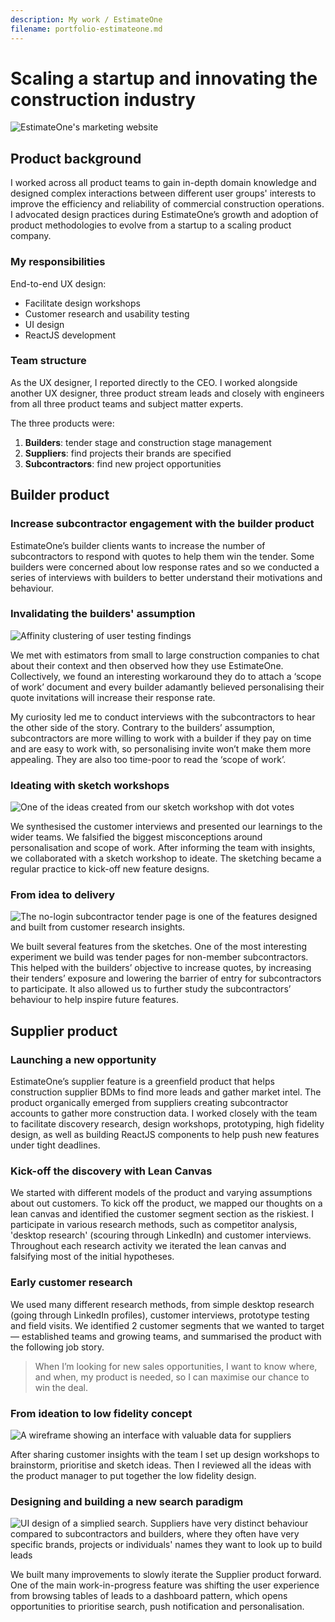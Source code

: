 ```yaml
---
description: My work / EstimateOne
filename: portfolio-estimateone.md
---
```


# Scaling a startup and innovating the construction industry

![EstimateOne's marketing website](../images/estimateone-marketing-page.jpg)

## Product background

 I worked across all product teams to gain in-depth domain knowledge and designed complex interactions between different user groups' interests to improve the efficiency and reliability of commercial construction operations. I advocated design practices during EstimateOne’s growth and adoption of product methodologies to evolve from a startup to a scaling product company.

### My responsibilities

End-to-end UX design:
- Facilitate design workshops
- Customer research and usability testing
- UI design
- ReactJS development

### Team structure

As the UX designer, I reported directly to the CEO. I worked alongside another UX designer, three product stream leads and closely with engineers from all three product teams and subject matter experts.

The three products were:
1. **Builders**: tender stage and construction stage management
1. **Suppliers**: find projects their brands are specified
1. **Subcontractors**: find new project opportunities

## Builder product

### Increase subcontractor engagement with the builder product

EstimateOne’s builder clients wants to increase the number of subcontractors to respond with quotes to help them win the tender. Some builders were concerned about low response rates and so we conducted a series of interviews with builders to better understand their motivations and behaviour.

### Invalidating the builders' assumption

![Affinity clustering of user testing findings](../images/estimateone-builder-research.jpg)

We met with estimators from small to large construction companies to chat about their context and then observed how they use EstimateOne. Collectively, we found an interesting workaround they do to attach a ‘scope of work’ document and every builder adamantly believed personalising their quote invitations will increase their response rate.

My curiosity led me to conduct interviews with the subcontractors to hear the other side of the story. Contrary to the builders’ assumption, subcontractors are more willing to work with a builder if they pay on time and are easy to work with, so personalising invite won’t make them more appealing. They are also too time-poor to read the ‘scope of work’.

### Ideating with sketch workshops

![One of the ideas created from our sketch workshop with dot votes](../images/estimateone-sketch.jpg)

We synthesised the customer interviews and presented our learnings to the wider teams. We falsified the biggest misconceptions around personalisation and scope of work. After informing the team with insights, we collaborated with a sketch workshop to ideate. The sketching became a regular practice to kick-off new feature designs.

### From idea to delivery

![The no-login subcontractor tender page is one of the features designed and built from customer research insights.](../images/estimateone-tender.jpg)

We built several features from the sketches. One of the most interesting experiment we build was tender pages for non-member subcontractors. This helped with the builders’ objective to increase quotes, by increasing their tenders’ exposure and lowering the barrier of entry for subcontractors to participate. It also allowed us to further study the subcontractors’ behaviour to help inspire future features.

## Supplier product

### Launching a new opportunity

EstimateOne’s supplier feature is a greenfield product that helps construction supplier BDMs to find more leads and gather market intel. The product organically emerged from suppliers creating subcontractor accounts to gather more construction data. I worked closely with the team to facilitate discovery research, design workshops, prototyping, high fidelity design, as well as building ReactJS components to help push new features under tight deadlines.

### Kick-off the discovery with Lean Canvas

We started with different models of the product and varying assumptions about out customers. To kick off the product, we mapped our thoughts on a lean canvas and identified the customer segment section as the riskiest. I participate in various research methods, such as competitor analysis, 'desktop research' (scouring through LinkedIn) and customer interviews. Throughout each research activity we iterated the lean canvas and falsifying most of the initial hypotheses.

### Early customer research

We used many different research methods, from simple desktop research (going through LinkedIn profiles), customer interviews, prototype testing and field visits. We identified 2 customer segments that we wanted to target — established teams and growing teams, and summarised the product with the following job story.

> When I’m looking for new sales opportunities, I want to know where, and when, my product is needed, so I can maximise our chance to win the deal.

### From ideation to low fidelity concept

![A wireframe showing an interface with valuable data for suppliers](../images/estimateone-supplier-wireframe.jpg)

After sharing customer insights with the team I set up design workshops to brainstorm, prioritise and sketch ideas. Then I reviewed all the ideas with the product manager to put together the low fidelity design.

### Designing and building a new search paradigm

![UI design of a simplied search. Suppliers have very distinct behaviour compared to subcontractors and builders, where they often have very specific brands, projects or individuals' names they want to look up to build leads](../images/estimateone-supplier-search.jpg)

We built many improvements to slowly iterate the Supplier product forward. One of the main work-in-progress feature was shifting the user experience from browsing tables of leads to a dashboard pattern, which opens opportunities to prioritise search, push notification and personalisation.
